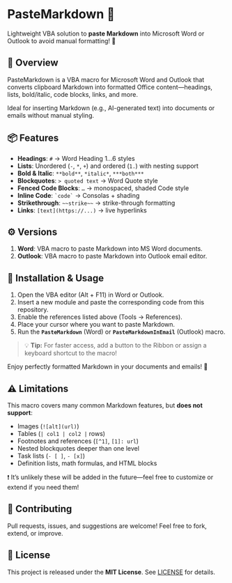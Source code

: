 # PasteMarkdown 🚀

Lightweight VBA solution to **paste Markdown** into Microsoft Word or Outlook to avoid manual formatting! 🎉

## 🌟 Overview

PasteMarkdown is a VBA macro for Microsoft Word and Outlook that converts clipboard Markdown into formatted Office content—headings, lists, bold/italic, code blocks, links, and more.

Ideal for inserting Markdown (e.g., AI-generated text) into documents or emails without manual styling.

## 📦 Features

* **Headings**: `#` → Word Heading 1…6 styles
* **Lists**: Unordered (`-`, `*`, `+`) and ordered (`1.`) with nesting support
* **Bold & Italic**: `**bold**`, `*italic*`, `***both***`
* **Blockquotes**: `> quoted text` → Word Quote style
* **Fenced Code Blocks**: `…` → monospaced, shaded Code style
* **Inline Code**: `` `code` `` → Consolas + shading
* **Strikethrough**: `~~strike~~` → strike-through formatting
* **Links**: `[text](https://...)` → live hyperlinks

## ⚙️ Versions

1. **Word**: VBA macro to paste Markdown into MS Word documents.
2. **Outlook**: VBA macro to paste Markdown into Outlook email editor.

## 🚀 Installation & Usage

1. Open the VBA editor (Alt + F11) in Word or Outlook.
2. Insert a new module and paste the corresponding code from this repository.
3. Enable the references listed above (Tools → References).
4. Place your cursor where you want to paste Markdown.
5. Run the **`PasteMarkdown`** (Word) or **`PasteMarkdownInEmail`** (Outlook) macro.

> 💡 **Tip:** For faster access, add a button to the Ribbon or assign a keyboard shortcut to the macro!

Enjoy perfectly formatted Markdown in your documents and emails! 🥳

## ⚠️ Limitations

This macro covers many common Markdown features, but **does not support**:

* Images (`![alt](url)`)
* Tables (`| col1 | col2 |` rows)
* Footnotes and references (`[^1]`, `[1]: url`)
* Nested blockquotes deeper than one level
* Task lists (`- [ ]`, `- [x]`)
* Definition lists, math formulas, and HTML blocks

❗️ It’s unlikely these will be added in the future—feel free to customize or extend if you need them!

## 🤝 Contributing

Pull requests, issues, and suggestions are welcome! Feel free to fork, extend, or improve.

## 📜 License

This project is released under the **MIT License**. See [LICENSE](LICENSE) for details.
